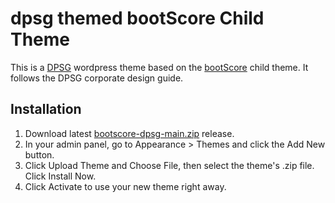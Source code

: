 # dpsg themed bootScore Child Theme

This is a [DPSG](https://dpsg.de/) wordpress theme based on the [bootScore](https://github.com/crftwrk/bootscore) child theme.
It follows the DPSG corporate design guide.

## Installation

1. Download latest [bootscore-dpsg-main.zip](https://github.com/phil-bot/bootscore-dpsg/releases) release.
2. In your admin panel, go to Appearance > Themes and click the Add New button.
3. Click Upload Theme and Choose File, then select the theme's .zip file. Click Install Now.
4. Click Activate to use your new theme right away.
